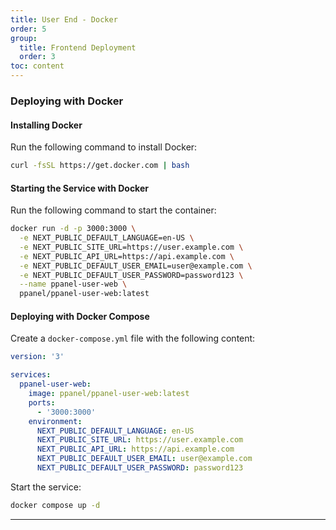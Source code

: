 ```yaml
---
title: User End - Docker
order: 5
group: 
  title: Frontend Deployment
  order: 3
toc: content
---
```


### Deploying with Docker

#### Installing Docker

Run the following command to install Docker:

```bash
curl -fsSL https://get.docker.com | bash
```

#### Starting the Service with Docker

Run the following command to start the container:

```bash
docker run -d -p 3000:3000 \
  -e NEXT_PUBLIC_DEFAULT_LANGUAGE=en-US \
  -e NEXT_PUBLIC_SITE_URL=https://user.example.com \
  -e NEXT_PUBLIC_API_URL=https://api.example.com \
  -e NEXT_PUBLIC_DEFAULT_USER_EMAIL=user@example.com \
  -e NEXT_PUBLIC_DEFAULT_USER_PASSWORD=password123 \
  --name ppanel-user-web \
  ppanel/ppanel-user-web:latest
```

#### Deploying with Docker Compose

Create a `docker-compose.yml` file with the following content:

```yaml
version: '3'

services:
  ppanel-user-web:
    image: ppanel/ppanel-user-web:latest
    ports:
      - '3000:3000'
    environment:
      NEXT_PUBLIC_DEFAULT_LANGUAGE: en-US
      NEXT_PUBLIC_SITE_URL: https://user.example.com
      NEXT_PUBLIC_API_URL: https://api.example.com
      NEXT_PUBLIC_DEFAULT_USER_EMAIL: user@example.com
      NEXT_PUBLIC_DEFAULT_USER_PASSWORD: password123
```

Start the service:

```bash
docker compose up -d
```

---

